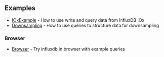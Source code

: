 ## Examples

- [IOxExample](https://github.com/InfluxCommunity/influxdb3-js/blob/HEAD/examples/basic/README.md) - How to use write and query data from InfluxDB IOx
- [Downsampling](https://github.com/InfluxCommunity/influxdb3-js/blob/HEAD/examples/downsampling/README.md) - How to use queries to structure data for downsampling

### Browser

- [Browser](https://github.com/InfluxCommunity/influxdb3-js/blob/HEAD/examples/browser/README.md) - Try influxdb in browser with example queries
